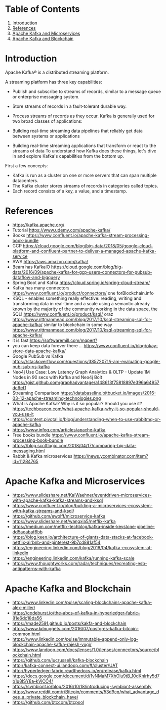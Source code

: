 # Table of Contents
1. [Introduction](#introduction)
2. [References](#references)
3. [Apache Kafka and Microservices](#apache-kafka-and-microservices)
4. [Apache Kafka and Blockchain](#apache-kafka-and-blockchain)

# Introduction 

Apache Kafka® is a distributed streaming platform.

A streaming platform has three key capabilities:

* Publish and subscribe to streams of records, similar to a message queue or enterprise messaging system.
* Store streams of records in a fault-tolerant durable way.
* Process streams of records as they occur.
Kafka is generally used for two broad classes of applications:

* Building real-time streaming data pipelines that reliably get data between systems or applications
* Building real-time streaming applications that transform or react to the streams of data
To understand how Kafka does these things, let's dive in and explore Kafka's capabilities from the bottom up.

First a few concepts:

* Kafka is run as a cluster on one or more servers that can span multiple datacenters.
* The Kafka cluster stores streams of records in categories called topics.
* Each record consists of a key, a value, and a timestamp.


# References
* https://kafka.apache.org/
* Tutorial https://www.udemy.com/apache-kafka/
* Books https://www.confluent.io/apache-kafka-stream-processing-book-bundle
* GCP https://cloud.google.com/blog/big-data/2018/05/google-cloud-platform-and-confluent-partner-to-deliver-a-managed-apache-kafka-service
* AWS https://aws.amazon.com/kafka/ 
* Beam has KafkaIO https://cloud.google.com/blog/big-data/2016/09/apache-kafka-for-gcp-users-connectors-for-pubsub-dataflow-and-bigquery
* Spring Boot and Kafka https://cloud.spring.io/spring-cloud-stream/
* Kafka has many connectors https://www.confluent.io/product/connectors/ one forBlockchain.info
* KSQL - enables something really effective: reading, writing and transforming data in real-time and a scale using a semantic already known by the majority of the community working in the data space, the SQL! https://www.confluent.io/product/ksql/ oraz https://www.rittmanmead.com/blog/2017/10/ksql-streaming-sql-for-apache-kafka/
 similar to blockchain in some way https://www.rittmanmead.com/blog/2017/10/ksql-streaming-sql-for-apache-kafka/
* it is fast https://softwaremill.com/mqperf/
* you can keep data forever there ... https://www.confluent.io/blog/okay-store-data-apache-kafka/
* Google PubSub vs Kafka https://stackoverflow.com/questions/38572071/i-am-evaluating-google-pub-sub-vs-kafka
* Neo4j Use Case: Low Latency Graph Analytics & OLTP - Update 1M Nodes in 90 secs with Kafka and Neo4j Bolt https://gist.github.com/graphadvantage/a148613f75818897e396a64957dc6ef1
* Streaming Comparison https://databaseline.bitbucket.io/images/2016-03-12-apache-streaming-technologies.png
* What is Apache Kafka? Why is it so popular? Should you use it? https://techbeacon.com/what-apache-kafka-why-it-so-popular-should-you-use-it
* https://content.pivotal.io/blog/understanding-when-to-use-rabbitmq-or-apache-kafka
* https://www.infoq.com/articles/apache-kafka
* Free books bundle https://www.confluent.io/apache-kafka-stream-processing-book-bundle
* https://blog.scottlogic.com/2018/04/17/comparing-big-data-messaging.html
* Rabbit & Kafka microservices https://news.ycombinator.com/item?id=11284765

# Apache Kafka and Microservices
* https://www.slideshare.net/KaiWaehner/eventdriven-microservices-with-apache-kafka-kafka-streams-and-ksql
* https://www.confluent.io/blog/building-a-microservices-ecosystem-with-kafka-streams-and-ksql/
* https://github.com/ewolff/microservice-kafka
* https://www.slideshare.net/wangxia5/netflix-kafka
* https://medium.com/netflix-techblog/kafka-inside-keystone-pipeline-dd5aeabaf6bb
* https://blog.keen.io/architecture-of-giants-data-stacks-at-facebook-netflix-airbnb-and-pinterest-9b7cd881af54
* https://engineering.linkedin.com/blog/2016/04/kafka-ecosystem-at-linkedin
* https://engineering.linkedin.com/kafka/running-kafka-scale
* https://www.thoughtworks.com/radar/techniques/recreating-esb-antipatterns-with-kafka


# Apache Kafka and Blockchain
* https://www.linkedin.com/pulse/scaling-blockchains-apache-kafka-alex-miller/
* https://codeburst.io/the-abcs-of-kafka-in-hyperledger-fabric-81e6dc18da56
* https://made2591.github.io/posts/kakfa-and-blockchain
* https://www.kdnuggets.com/2016/07/postgres-kafka-bitcoin-common.html
* https://www.linkedin.com/pulse/immutable-append-only-log-blockchain-apache-kafka-rajesh-yogi/
* https://www.landoop.com/docs/lenses/1.0/lenses/connectors/source/blockchain.html
* https://github.com/lucrussell/kafka-blockchain
* http://kafka-connect-ui.landoop.com/#/cluster/UAT
* http://hyperledger-fabric.readthedocs.io/en/release/kafka.html
* https://docs.google.com/document/d/1vNMaM7XhOlu9tB_10dKnlrhy5d7b1u8lSY8a-kVjCO4/
* https://symbiont.io/blog/2016/10/18/introducing-symbiont-assembly
* https://www.reddit.com/r/Bitcoin/comments/53d9cq/what_advantage_does_a_private_blockchain_have/
* https://github.com/btccom/btcpool
